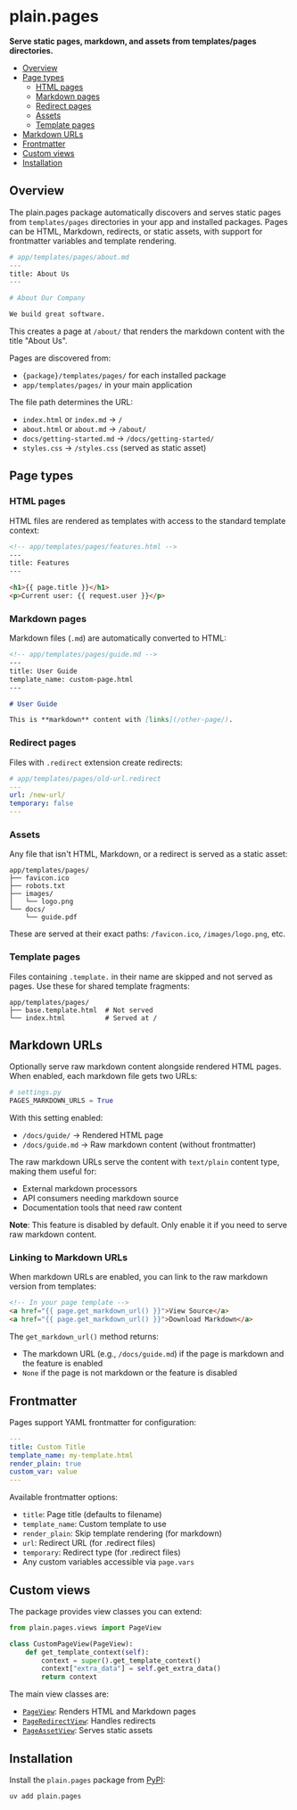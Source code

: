 # plain.pages

**Serve static pages, markdown, and assets from templates/pages directories.**

- [Overview](#overview)
- [Page types](#page-types)
    - [HTML pages](#html-pages)
    - [Markdown pages](#markdown-pages)
    - [Redirect pages](#redirect-pages)
    - [Assets](#assets)
    - [Template pages](#template-pages)
- [Markdown URLs](#markdown-urls)
- [Frontmatter](#frontmatter)
- [Custom views](#custom-views)
- [Installation](#installation)

## Overview

The plain.pages package automatically discovers and serves static pages from `templates/pages` directories in your app and installed packages. Pages can be HTML, Markdown, redirects, or static assets, with support for frontmatter variables and template rendering.

```python
# app/templates/pages/about.md
---
title: About Us
---

# About Our Company

We build great software.
```

This creates a page at `/about/` that renders the markdown content with the title "About Us".

Pages are discovered from:

- `{package}/templates/pages/` for each installed package
- `app/templates/pages/` in your main application

The file path determines the URL:

- `index.html` or `index.md` → `/`
- `about.html` or `about.md` → `/about/`
- `docs/getting-started.md` → `/docs/getting-started/`
- `styles.css` → `/styles.css` (served as static asset)

## Page types

### HTML pages

HTML files are rendered as templates with access to the standard template context:

```html
<!-- app/templates/pages/features.html -->
---
title: Features
---

<h1>{{ page.title }}</h1>
<p>Current user: {{ request.user }}</p>
```

### Markdown pages

Markdown files (`.md`) are automatically converted to HTML:

```markdown
<!-- app/templates/pages/guide.md -->
---
title: User Guide
template_name: custom-page.html
---

# User Guide

This is **markdown** content with [links](/other-page/).
```

### Redirect pages

Files with `.redirect` extension create redirects:

```yaml
# app/templates/pages/old-url.redirect
---
url: /new-url/
temporary: false
---
```

### Assets

Any file that isn't HTML, Markdown, or a redirect is served as a static asset:

```
app/templates/pages/
├── favicon.ico
├── robots.txt
├── images/
│   └── logo.png
└── docs/
    └── guide.pdf
```

These are served at their exact paths: `/favicon.ico`, `/images/logo.png`, etc.

### Template pages

Files containing `.template.` in their name are skipped and not served as pages. Use these for shared template fragments:

```
app/templates/pages/
├── base.template.html  # Not served
└── index.html          # Served at /
```

## Markdown URLs

Optionally serve raw markdown content alongside rendered HTML pages. When enabled, each markdown file gets two URLs:

```python
# settings.py
PAGES_MARKDOWN_URLS = True
```

With this setting enabled:

- `/docs/guide/` → Rendered HTML page
- `/docs/guide.md` → Raw markdown content (without frontmatter)

The raw markdown URLs serve the content with `text/plain` content type, making them useful for:

- External markdown processors
- API consumers needing markdown source
- Documentation tools that need raw content

**Note**: This feature is disabled by default. Only enable it if you need to serve raw markdown content.

### Linking to Markdown URLs

When markdown URLs are enabled, you can link to the raw markdown version from templates:

```html
<!-- In your page template -->
<a href="{{ page.get_markdown_url() }}">View Source</a>
<a href="{{ page.get_markdown_url() }}">Download Markdown</a>
```

The `get_markdown_url()` method returns:

- The markdown URL (e.g., `/docs/guide.md`) if the page is markdown and the feature is enabled
- `None` if the page is not markdown or the feature is disabled

## Frontmatter

Pages support YAML frontmatter for configuration:

```yaml
---
title: Custom Title
template_name: my-template.html
render_plain: true
custom_var: value
---
```

Available frontmatter options:

- `title`: Page title (defaults to filename)
- `template_name`: Custom template to use
- `render_plain`: Skip template rendering (for markdown)
- `url`: Redirect URL (for .redirect files)
- `temporary`: Redirect type (for .redirect files)
- Any custom variables accessible via `page.vars`

## Custom views

The package provides view classes you can extend:

```python
from plain.pages.views import PageView

class CustomPageView(PageView):
    def get_template_context(self):
        context = super().get_template_context()
        context["extra_data"] = self.get_extra_data()
        return context
```

The main view classes are:

- [`PageView`](./views.py#PageView): Renders HTML and Markdown pages
- [`PageRedirectView`](./views.py#PageRedirectView): Handles redirects
- [`PageAssetView`](./views.py#PageAssetView): Serves static assets

## Installation

Install the `plain.pages` package from [PyPI](https://pypi.org/project/plain.pages/):

```bash
uv add plain.pages
```
